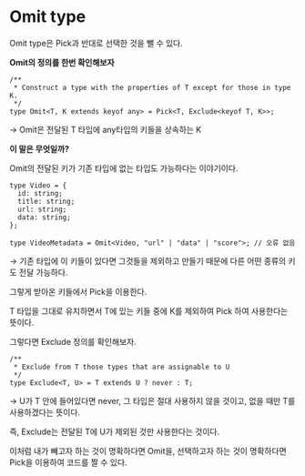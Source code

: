 # Omit type

Omit type은 Pick과 반대로 선택한 것을 뺄 수 있다.

**Omit의 정의를 한번 확인해보자**

```tsx
/**
 * Construct a type with the properties of T except for those in type K.
 */
type Omit<T, K extends keyof any> = Pick<T, Exclude<keyof T, K>>;
```

→ Omit은 전달된 T 타입에 any타입의 키들을 상속하는 K

**이 말은 무엇일까?**

Omit의 전달된 키가 기존 타입에 없는 타입도 가능하다는 이야기이다.

```tsx
type Video = {
  id: string;
  title: string;
  url: string;
  data: string;
};

type VideoMetadata = Omit<Video, "url" | "data" | "score">; // 오류 없음
```

→ 기존 타입에 이 키들이 있다면 그것들을 제외하고 만들기 때문에 다른 어떤 종류의 키도 전달 가능하다.

그렇게 받아온 키들에서 Pick을 이용한다.

T 타입을 그대로 유지하면서 T에 있는 키들 중에 K를 제외하여 Pick 하여 사용한다는 뜻이다.

그렇다면 Exclude 정의를 확인해보자.

```tsx
/**
 * Exclude from T those types that are assignable to U
 */
type Exclude<T, U> = T extends U ? never : T;
```

→ U가 T 안에 들어있다면 never, 그 타입은 절대 사용하지 않을 것이고, 없을 때만 T를 사용하겠다는 뜻이다.

즉, Exclude는 전달된 T에 U가 제외된 것만 사용한다는 것이다.

이처럼 내가 빼고자 하는 것이 명확하다면 Omit을, 선택하고자 하는 것이 명확하다면 Pick을 이용하여 코드를 짤 수 있다.
